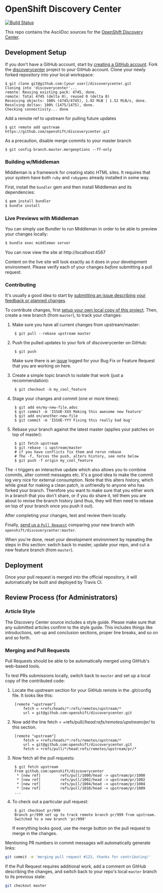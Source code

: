 # OpenShift Discovery Center
[![Build Status](https://travis-ci.org/openshift/discoverycenter.svg?branch=master)](https://travis-ci.org/openshift/discoverycenter)

This repo contains the AsciiDoc sources for the [OpenShift Discovery
Center](https://discover.openshift.com/).

## Development Setup
If you don't have a GitHub account, start by [creating a GitHub
account](https://github.com/join).  Fork the
[discoverycenter](https://github.com/openshift/discoverycenter) project to your GitHub
account.  Clone your newly forked repository into your local workspace:

    $ git clone git@github.com:[your user]/discoverycenter.git
    Cloning into 'discoverycenter'...
    remote: Reusing existing pack: 4745, done.
    remote: Total 4745 (delta 0), reused 0 (delta 0)
    Receiving objects: 100% (4745/4745), 1.92 MiB | 1.52 MiB/s, done.
    Resolving deltas: 100% (1475/1475), done.
    Checking connectivity... done

Add a remote ref to upstream for pulling future updates

    $ git remote add upstream https://github.com/openshift/discoverycenter.git

As a precaution, disable merge commits to your master branch

    $ git config branch.master.mergeoptions --ff-only

### Building w/Middleman
Middleman is a framework for creating static HTML sites. It requires that your
system have both `ruby` and `rubygems` already installed in some way.

First, install the `bundler` gem and then install Middleman and its
dependencies:

```bash
$ gem install bundler
$ bundle install
```

### Live Previews with Middleman
You can simply use Bundler to run Middleman in order to be able to preview your
changes locally:

```bash
$ bundle exec middleman server
```

You can now view the site at http://localhost:4567

Content on the live site will look exactly as it does in your development
environment. Please verify each of your changes *before* submitting a pull
request.

### Contributing
It's usually a good idea to start by [submitting an issue describing your
feedback or planned changes](https://github.com/openshift/discoverycenter/issues).

To contribute changes, first [setup your own local copy of this
project](#development-setup). Then, create a new branch (from `master`), to
track your changes:

1. Make sure you have all current changes from upstream/master:

        $ git pull --rebase upstream master

1. Push the pulled updates to your fork of discoverycenter on GitHub:

        $ git push

    Make sure there is an [issue](https://github.com/openshift/discoverycenter/issues)
    logged for your Bug Fix or Feature Request that you are working on here.

1. Create a simple topic branch to isolate that work (just a recommendation):

        $ git checkout -b my_cool_feature

1. Stage your changes and commit (one or more times):

        $ git add en/my-new-file.adoc  
        $ git commit -m 'ISSUE-XXX Making this awesome new feature'  
        $ git add en/another-new-file  
        $ git commit -m 'ISSUE-YYY Fixing this really bad bug'

1. Rebase your branch against the latest master (applies your patches on top of
master):

        $ git fetch upstream
        $ git rebase -i upstream/master
        # if you have conflicts fix them and rerun rebase
        # The -f, forces the push, alters history, see note below
        $ git push -f origin my_cool_feature

The -i triggers an interactive update which also allows you to combine commits,
alter commit messages etc. It's a good idea to make the commit log very nice for
external consumption. Note that this alters history, which while great for
making a clean patch, is unfriendly to anyone who has forked your branch.
Therefore you want to make sure that you either work in a branch that you don't
share, or if you do share it, tell them you are about to revise the branch
history (and thus, they will then need to rebase on top of your branch once you
push it out).

After completing your changes, test and review them locally.

Finally, [send us a `Pull
Request`](https://github.com/openshift/discoverycenter/compare) comparing your new
branch with `openshift/discoverycenter:master`.

When you're done, reset your development environment by repeating the steps in
this section: switch back to master, update your repo, and cut a new feature
branch (from `master`).

## Deployment
Once your pull request is merged into the official repository, it will
automatically be built and deployed by Travis CI.

## Review Process (for Administrators)
### Article Style
The Discovery Center source includes a style guide. Please make sure that any
submitted articles confirm to the style guide. This includes things like
introductions, set-up and conclusion sections, proper line breaks, and so on and
so forth.

### Merging and Pull Requests
Pull Requests should be able to be automatically merged using GitHub's web-based
tools.

To test PRs submissions locally, switch back to `master` and set up a local copy
of the contributed code:

1. Locate the upstream section for your GitHub remote in the .git/config file. It
looks like this:

        [remote "upstream"]
            fetch = +refs/heads/*:refs/remotes/upstream/*
            url = git@github.com:openshift/discoverycenter.git

1. Now add the line fetch = +refs/pull/*/head:refs/remotes/upstream/pr/* to this section.

        [remote "upstream"]
            fetch = +refs/heads/*:refs/remotes/upstream/*
            url = git@github.com:openshift/discoverycenter.git
            fetch = +refs/pull/*/head:refs/remotes/upstream/pr/*

1. Now fetch all the pull requests:

        $ git fetch upstream
        From github.com:openshift/discoverycenter
         * [new ref]         refs/pull/1000/head -> upstream/pr/1000
         * [new ref]         refs/pull/1002/head -> upstream/pr/1002
         * [new ref]         refs/pull/1004/head -> upstream/pr/1004
         * [new ref]         refs/pull/1010/head -> upstream/pr/1009
        ...

1. To check out a particular pull request:

        $ git checkout pr/999
        Branch pr/999 set up to track remote branch pr/999 from upstream.
        Switched to a new branch 'pr/999'

    If everything looks good, use the merge button on the pull request to merge in
    the changes.

Mentioning PR numbers in commit messages will automatically generate links:

```bash
git commit -m 'merging pull request #123, thanks for contributing!'
```

If the Pull Request requires additional work, add a comment on GitHub describing
the changes, and switch back to your repo's local `master` branch to its
previous state:

```bash
git checkout master
```
